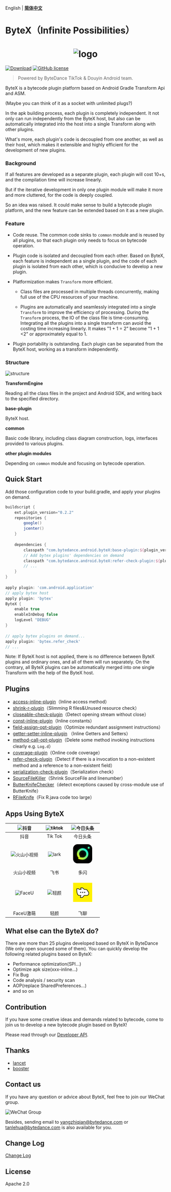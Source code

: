 English | **[简体中文](README_zh.md)**

# ByteX（Infinite Possibilities）



<h1 align="center">
  <img src="wiki/bytex-logo.png" height="111" width="340"  alt="logo" />
 </h1>

[![Download](https://api.bintray.com/packages/tellh/maven/common/images/download.svg)](https://bintray.com/tellh/maven/common/_latestVersion) [![GitHub license](https://img.shields.io/badge/license-Apache%202-blue)](https://github.com/bytedance/ByteX/blob/master/LICENSE)

> Powered by ByteDance TikTok & Douyin Android team.


ByteX is a bytecode plugin platform based on Android Gradle Transform Api and ASM. 

 (Maybe you can think of it as a socket with unlimited plugs?)


In the apk building process, each plugin is completely independent. It not only can run independently from the ByteX host, but also can be automatically integrated into the host into a single Transform along with other plugins. 

What's more, each plugin's code is decoupled from one another, as well as their host, which makes it extensible and highly efficient for the development of new plugins.

### Background

If all features are developed as a separate plugin, each plugin will cost 10+s, and the compilation time will increase linearly. 

But if  the iterative development in only one plugin module will make it more and more cluttered, for the code is deeply coupled. 

So an idea was raised. It could make sense to build a bytecode plugin platform, and the new feature can be extended based on it as a new plugin.

### Feature

- Code reuse. The common code sinks to `common` module and is reused by all plugins, so that each plugin only needs to focus on bytecode operation.

- Plugin code is isolated and decoupled from each other. Based on ByteX, each feature is independent as a single plugin, and the code of each plugin is isolated from each other, which is conducive to develop a new plugin.

- Platformization makes `Transform` more efficient.

  - Class files are processed in multiple threads concurrently, making full use of the CPU resources of your machine.

  - Plugins are automatically and seamlessly integrated into a single `Transform` to improve the efficiency of processing. During the `Transform` process, the IO of the class file is time-consuming. Integrating all the plugins into a single transform can avoid the costing  time increasing linearly. It makes "1 + 1 = 2"  become "1 + 1 <2" or approximately equal to 1.

- Plugin portability is outstanding. Each plugin can be separated from the ByteX host, working as a transform independently.

### Structure

![structure](wiki/structure.png)



**TransformEngine**

Reading all the class files in the project and Android SDK, and writing back to the specified directory.

**base-plugin**

ByteX host.

**common**

Basic code library, including class diagram construction, logs, interfaces provided to various plugins.

**other plugin modules**

Depending on `common` module and focusing on bytecode operation.



## Quick Start

Add those configuration code to your build.gradle, and apply your plugins on demand.

```groovy
buildscript {
    ext.plugin_version="0.2.2"
    repositories {
        google()
        jcenter()
    }
  
    dependencies {
        classpath "com.bytedance.android.byteX:base-plugin:${plugin_version}"
      	// Add bytex plugins' dependencies on demand
        classpath "com.bytedance.android.byteX:refer-check-plugin:${plugin_version}"
      	// ...
    }
}

apply plugin: 'com.android.application'
// apply bytex host
apply plugin: 'bytex'
ByteX {
    enable true
    enableInDebug false
    logLevel "DEBUG"
}

// apply bytex plugins on demand...
apply plugin: 'bytex.refer_check'
// ...
```

Note: If ByteX host is not applied, there is no difference between ByteX plugins and ordinary ones, and all of them will run separately. On the contrary, all ByteX plugins can be automatically merged into one single Transform with the help of the ByteX host.

## Plugins

- [access-inline-plugin](access-inline-plugin/README.md)（Inline access method）
- [shrink-r-plugin](shrink-r-plugin/README.md)（Slimming R files&Unused resource check）
- [closeable-check-plugin](closeable-check-plugin/README.md)（Detect opening stream without close）
- [const-inline-plugin](const-inline-plugin/README.md)（Inline constants）
- [field-assign-opt-plugin](field-assign-opt-plugin/README.md)（Optimize redundant assignment instructions）
- [getter-setter-inline-plugin](getter-setter-inline-plugin/README.md) （Inline Getters and Setters）
- [method-call-opt-plugin](method-call-opt-plugin/README.md)（Delete some method invoking instructions clearly e.g. `Log.d`）
- [coverage-plugin](coverage/README.md)（Online code coverage）
- [refer-check-plugin](refer-check-plugin/README.md)（Detect if there is a invocation to a non-existent method and a reference to a non-existent field）
- [serialization-check-plugin](serialization-check-plugin/README.md)（Serialization check）
- [SourceFileKiller](SourceFileKiller/README.md)（Shrink SourceFile and linenumber）
- [ButterKnifeChecker](butterknife-check-plugin/README.md)（detect exceptions caused by cross-module use of ButterKnife）
- [RFileKnife](shrink-r-plugin/RFileKnife-README.md)（Fix R.java code too large）


## Apps Using ByteX

| <img src="https://sf1-ttcdn-tos.pstatp.com/img/ee-finolhu/a0ca113c9c6d4fb49c9b8bb54a392a00~noop.image" alt="抖音" height="60"/> | <img src="https://sf1-ttcdn-tos.pstatp.com/img/ee-finolhu/a0ca113c9c6d4fb49c9b8bb54a392a00~noop.image" alt="tiktok" height="60"/> | <img src="https://sf6-ttcdn-tos.pstatp.com/img/ee-finolhu/034e2e9d3cfe49f8bb0a3367c9afec47~noop.image" alt="今日头条" height="60"/> |
|:-----------:|:-------:|:-------:|
| 抖音 | Tik Tok | 今日头条 |
| <img src="https://sf1-ttcdn-tos.pstatp.com/img/ee-finolhu/6f2b3dc9b3e945a89565dd67a3e1a3b3~noop.image" height="60" width="60"  alt="火山小视频" style="margin: 10px"/> | <img src="https://sf1-ttcdn-tos.pstatp.com/img/ee-finolhu/d9a7c17402164799becb3b62676e5f88~noop.image"  alt="lark" height="60"/> | <img src="wiki/icons/duoshan.png" height="60" width="60"  alt="多闪" style="margin: 10px"/> | 
| 火山小视频 | 飞书 | 多闪 |
|<img src="https://sf1-ttcdn-tos.pstatp.com/img/ee-finolhu/2b49de98334a4c05b875a7d56df9abab~noop.image" height="60" alt="FaceU" /> | <img src="https://sf3-ttcdn-tos.pstatp.com/img/ee-finolhu/5f2b63d1fc904c47a37c89dd439e2b7a~noop.image" height="60" alt="轻颜"/> | <img src="wiki/icons/feiliao.png" height="60" width="60"  alt="飞聊" style="margin:17px"/> |
| FaceU激萌 | 轻颜| 飞聊|

## What else can the ByteX do?
There are more than 25 plugins developed based on ByteX in ByteDance (We only open sourced some of them). You can quickly develop the following related plugins based on ByteX:
- Performance optimization(SPI...)
- Optimize apk size(xxx-inline...)
- Fix Bug
- Code analysis / security scan
- AOP(replace SharedPreferences...)
- and so on

## Contribution

If you have some creative ideas and demands related to bytecode, come to join us to develop a new bytecode plugin based on ByteX!

Please read through our [Developer API](wiki/ByteX-Developer-API-en.md).

## Thanks

- [lancet](https://github.com/eleme/lancet) 
- [booster](https://github.com/didi/booster)
 


## Contact us

If you have any question or advice about ByteX, feel free to join our WeChat group.

<img src="https://github.com/yangzhiqian/StaticResource/blob/master/ByteX/wechat_group.jpeg" alt="WeChat Group" />

Besides,  sending email to yangzhiqian@bytedance.com or  tanlehua@bytedance.com  is also available for you.

## Change Log

[Change Log](CHANGELOG.md)

## License

Apache 2.0


